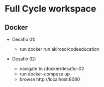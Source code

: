 # Full Cycle workspace

## Docker
   - Desafio 01: 
      - run docker run akiroso/codeeducation

   - Desafio 02:
      - navigate to /docker/desafio-02
      - run docker-compose up
      - browse http://localhost:8080
